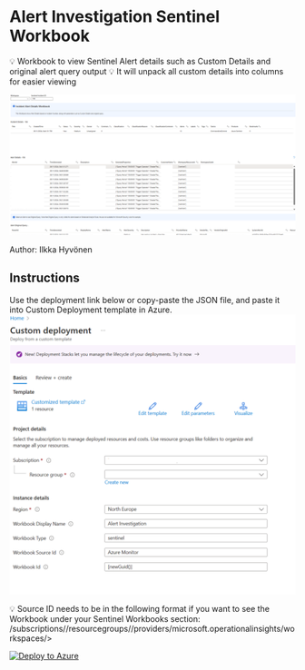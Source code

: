 # Alert Investigation Sentinel Workbook
💡 Workbook to view Sentinel Alert details such as Custom Details and original alert query output
💡 It will unpack all custom details into columns for easier viewing

![Screenshot of the workbook](https://github.com/ilesec/Microsoft-Sentinel/blob/main/Workbooks/Alert-Investigation/workbook.png?raw=true)

Author: Ilkka Hyvönen

## Instructions
Use the deployment link below or copy-paste the JSON file, and paste it into Custom Deployment template in Azure. 
![Screenshot of the deployment template.](https://github.com/ilesec/Microsoft-Sentinel/blob/main/Workbooks/Alert-Investigation/Workbookdeployment.png?raw=true)

💡  Source ID needs to be in the following format if you want to see the Workbook under your Sentinel Workbooks section:
/subscriptions/<subscription id>/resourcegroups/<rg name>/providers/microsoft.operationalinsights/workspaces/<la workspace name>>


[![Deploy to Azure](https://aka.ms/deploytoazurebutton)](https://portal.azure.com/#create/Microsoft.Template/uri/https%3A%2F%2Fraw.githubusercontent.com%2Filesec%2FMicrosoft-Sentinel%2Frefs%2Fheads%2Fmain%2FWorkbooks%2FAlert-Investigation%2Fazuredeploy.json)
